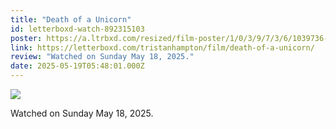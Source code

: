 ```yaml
---
title: "Death of a Unicorn"
id: letterboxd-watch-892315103
poster: https://a.ltrbxd.com/resized/film-poster/1/0/3/9/7/3/6/1039736-death-of-a-unicorn-0-600-0-900-crop.jpg?v=973751852e
link: https://letterboxd.com/tristanhampton/film/death-of-a-unicorn/
review: "Watched on Sunday May 18, 2025."
date: 2025-05-19T05:48:01.000Z
---
```

 <p><img src="https://a.ltrbxd.com/resized/film-poster/1/0/3/9/7/3/6/1039736-death-of-a-unicorn-0-600-0-900-crop.jpg?v=973751852e"/></p> <p>Watched on Sunday May 18, 2025.</p>